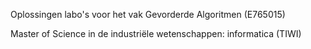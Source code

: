 Oplossingen labo's voor het vak Gevorderde Algoritmen (E765015)

Master of Science in de industriële wetenschappen: informatica (TIWI)

